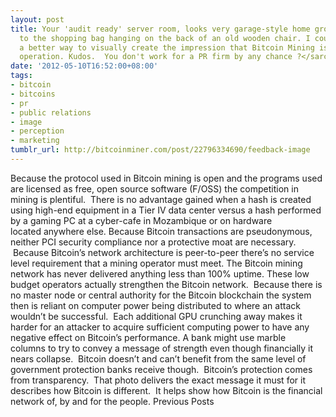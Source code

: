 ```yaml
---
layout: post
title: Your 'audit ready' server room, looks very garage-style home grown, right down
  to the shopping bag hanging on the back of an old wooden chair. I couldn't imagine
  a better way to visually create the impression that Bitcoin Mining is a fly-by-night
  operation. Kudos.  You don't work for a PR firm by any chance ?</sarcarsm>
date: '2012-05-10T16:52:00+08:00'
tags:
- bitcoin
- bitcoins
- pr
- public relations
- image
- perception
- marketing
tumblr_url: http://bitcoinminer.com/post/22796334690/feedback-image
---
```

Because the protocol used in Bitcoin mining is open and the programs used are licensed as free, open source software (F/OSS) the competition in mining is plentiful.  There is no advantage gained when a hash is created using high-end equipment in a Tier IV data center versus a hash performed by a gaming PC at a cyber-cafe in Mozambique or on hardware located anywhere else.
Because Bitcoin transactions are pseudonymous, neither PCI security compliance nor a protective moat are necessary.  Because Bitcoin’s network architecture is peer-to-peer there’s no service level requirement that a mining operator must meet. The Bitcoin mining network has never delivered anything less than 100% uptime.
These low budget operators actually strengthen the Bitcoin network.  Because there is no master node or central authority for the Bitcoin blockchain the system then is reliant on computer power being distributed to where an attack wouldn’t be successful.  Each additional GPU crunching away makes it harder for an attacker to acquire sufficient computing power to have any negative effect on Bitcoin’s performance.
A bank might use marble columns to try to convey a message of strength even though financially it nears collapse.  Bitcoin doesn’t and can’t benefit from the same level of government protection banks receive though.  Bitcoin’s protection comes from transparency.  That photo delivers the exact message it must for it describes how Bitcoin is different.  It helps show how Bitcoin is the financial network of, by and for the people.
Previous Posts
